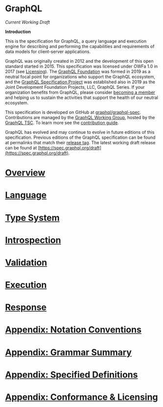 # GraphQL

_Current Working Draft_

**Introduction**

This is the specification for GraphQL, a query language and execution engine for
describing and performing the capabilities and requirements of data models for
client-server applications.

GraphQL was originally created in 2012 and the development of this open standard
started in 2015. This specification was licensed under OWFa 1.0 in 2017 (see
[Licensing](#sec-Copyright-and-Licensing)). The
[GraphQL Foundation](https://graphql.org/foundation/) was formed in 2019 as a
neutral focal point for organizations who support the GraphQL ecosystem, and the
[GraphQL Specification Project](https://graphql.org/community/) was established
also in 2019 as the Joint Development Foundation Projects, LLC, GraphQL Series.
If your organization benefits from GraphQL, please consider
[becoming a member](https://graphql.org/foundation/join/#graphql-foundation) and
helping us to sustain the activities that support the health of our neutral
ecosystem.

This specification is developed on GitHub at
[graphql/graphql-spec](https://github.com/graphql/graphql-spec/). Contributions
are managed by the
[GraphQL Working Group](https://github.com/graphql/graphql-wg), hosted by the
[GraphQL TSC](https://github.com/graphql/graphql-wg/blob/main/GraphQL-TSC.md).
To learn more see the
[contribution guide](https://github.com/graphql/graphql-spec/blob/main/CONTRIBUTING.md).

GraphQL has evolved and may continue to evolve in future editions of this
specification. Previous editions of the GraphQL specification can be found at
permalinks that match their
[release tag](https://github.com/graphql/graphql-spec/releases). The latest
working draft release can be found at
[https://spec.graphql.org/draft](https://spec.graphql.org/draft).

# [Overview](Section%201%20--%20Overview.md)

# [Language](Section%202%20--%20Language.md)

# [Type System](Section%203%20--%20Type%20System.md)

# [Introspection](Section%204%20--%20Introspection.md)

# [Validation](Section%205%20--%20Validation.md)

# [Execution](Section%206%20--%20Execution.md)

# [Response](Section%207%20--%20Response.md)

# [Appendix: Notation Conventions](Appendix%20A%20--%20Notation%20Conventions.md)

# [Appendix: Grammar Summary](Appendix%20B%20--%20Grammar%20Summary.md)

# [Appendix: Specified Definitions](Appendix%20C%20--%20Specified%20Definitions.md)

# [Appendix: Conformance & Licensing](Appendix%20D%20--%20Conformance%20&%20Licensing.md)
